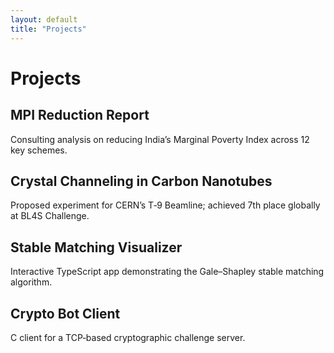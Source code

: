 ```yaml
---
layout: default
title: "Projects"
---
```


# Projects

## MPI Reduction Report
Consulting analysis on reducing India’s Marginal Poverty Index across 12 key schemes.

## Crystal Channeling in Carbon Nanotubes
Proposed experiment for CERN’s T‑9 Beamline; achieved 7th place globally at BL4S Challenge.

## Stable Matching Visualizer
Interactive TypeScript app demonstrating the Gale–Shapley stable matching algorithm.

## Crypto Bot Client
C client for a TCP‑based cryptographic challenge server.

